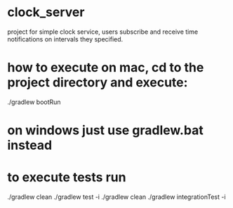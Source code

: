 # clock_server
project for simple clock service, users subscribe and receive time notifications on intervals they specified.

# how to execute on mac, cd to the project directory and execute:

./gradlew bootRun

# on windows just use gradlew.bat instead

# to execute tests run

./gradlew clean
./gradlew test -i
./gradlew clean
./gradlew integrationTest -i
